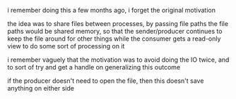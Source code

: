 i remember doing this a few months ago, i forget the original motivation

the idea was to share files between processes, by passing file paths
the file paths would be shared memory, so that the sender/producer continues to keep the file around for other things
while the consumer gets a read-only view to do some sort of processing on it

i remember vaguely that the motivation was to avoid doing the IO twice, and to sort of try and get a handle on generalizing this outcome

if the producer doesn't need to open the file, then this doesn't save anything on either side

